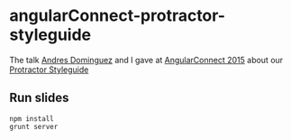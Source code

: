 # angularConnect-protractor-styleguide

The talk [Andres Dominguez](https://twitter.com/andresdom) and I gave at [AngularConnect 2015](http://angularconnect.com/)
about our [Protractor Styleguide](https://github.com/CarmenPopoviciu/protractor-testing-guidelines)

## Run slides

```
npm install
grunt server
```
